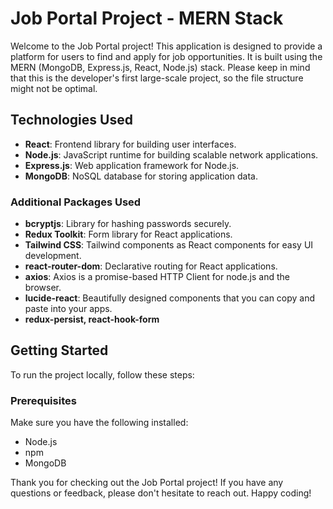 # Job Portal Project - MERN Stack

Welcome to the Job Portal project! This application is designed to provide a platform for users to find and apply for job opportunities. It is built using the MERN (MongoDB, Express.js, React, Node.js) stack. Please keep in mind that this is the developer's first large-scale project, so the file structure might not be optimal.

## Technologies Used

- **React**: Frontend library for building user interfaces.
- **Node.js**: JavaScript runtime for building scalable network applications.
- **Express.js**: Web application framework for Node.js.
- **MongoDB**: NoSQL database for storing application data.

### Additional Packages Used

- **bcryptjs**: Library for hashing passwords securely.
- **Redux Toolkit**: Form library for React applications.
- **Tailwind CSS**: Tailwind components as React components for easy UI development.
- **react-router-dom**: Declarative routing for React applications.
- **axios**: Axios is a promise-based HTTP Client for node.js and the browser.
- **lucide-react**: Beautifully designed components that you can copy and paste into your apps.
- **redux-persist, react-hook-form**

## Getting Started

To run the project locally, follow these steps:

### Prerequisites

Make sure you have the following installed:

- Node.js
- npm
- MongoDB

Thank you for checking out the Job Portal project! If you have any questions or feedback, please don't hesitate to reach out. Happy coding! 
